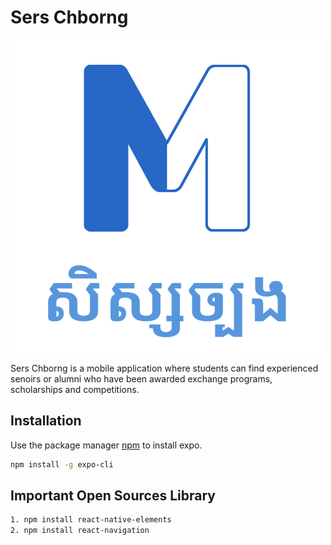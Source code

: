 # Sers Chborng

![Sers Chorng Logo](images/logo1.png)

Sers Chborng is a mobile application where students can find experienced senoirs or alumni who have been awarded exchange programs, scholarships and competitions.

## Installation

Use the package manager [npm](https://nodejs.org/en/download/) to install expo.

```bash
npm install -g expo-cli
```

## Important Open Sources Library

```bash
1. npm install react-native-elements
2. npm install react-navigation
```

